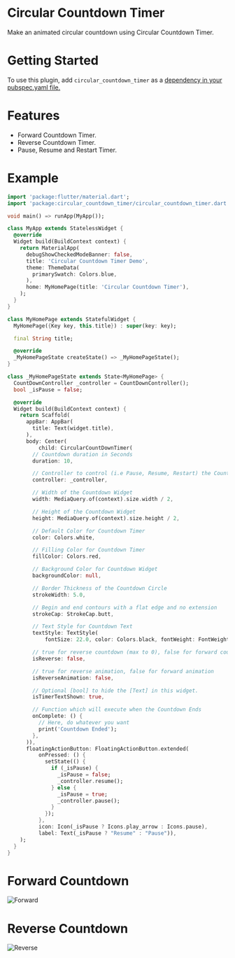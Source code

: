 # Circular Countdown Timer

Make an animated circular countdown using Circular Countdown Timer.

# Getting Started

To use this plugin, add `circular_countdown_timer` as a [dependency in your pubspec.yaml file.](https://flutter.dev/docs/development/packages-and-plugins/using-packages)

# Features
* Forward Countdown Timer.
* Reverse Countdown Timer.
* Pause, Resume and Restart Timer.

# Example

```dart
import 'package:flutter/material.dart';
import 'package:circular_countdown_timer/circular_countdown_timer.dart';

void main() => runApp(MyApp());

class MyApp extends StatelessWidget {
  @override
  Widget build(BuildContext context) {
    return MaterialApp(
      debugShowCheckedModeBanner: false,
      title: 'Circular Countdown Timer Demo',
      theme: ThemeData(
        primarySwatch: Colors.blue,
      ),
      home: MyHomePage(title: 'Circular Countdown Timer'),
    );
  }
}

class MyHomePage extends StatefulWidget {
  MyHomePage({Key key, this.title}) : super(key: key);

  final String title;

  @override
  _MyHomePageState createState() => _MyHomePageState();
}

class _MyHomePageState extends State<MyHomePage> {
  CountDownController _controller = CountDownController();
  bool _isPause = false;

  @override
  Widget build(BuildContext context) {
    return Scaffold(
      appBar: AppBar(
        title: Text(widget.title),
      ),
      body: Center(
          child: CircularCountDownTimer(
        // Countdown duration in Seconds
        duration: 10,

        // Controller to control (i.e Pause, Resume, Restart) the Countdown
        controller: _controller,

        // Width of the Countdown Widget
        width: MediaQuery.of(context).size.width / 2,

        // Height of the Countdown Widget
        height: MediaQuery.of(context).size.height / 2,

        // Default Color for Countdown Timer
        color: Colors.white,

        // Filling Color for Countdown Timer
        fillColor: Colors.red,

        // Background Color for Countdown Widget
        backgroundColor: null,

        // Border Thickness of the Countdown Circle
        strokeWidth: 5.0,

        // Begin and end contours with a flat edge and no extension
        strokeCap: StrokeCap.butt,

        // Text Style for Countdown Text
        textStyle: TextStyle(
            fontSize: 22.0, color: Colors.black, fontWeight: FontWeight.bold),

        // true for reverse countdown (max to 0), false for forward countdown (0 to max)
        isReverse: false,

        // true for reverse animation, false for forward animation
        isReverseAnimation: false,

        // Optional [bool] to hide the [Text] in this widget.
        isTimerTextShown: true,

        // Function which will execute when the Countdown Ends
        onComplete: () {
          // Here, do whatever you want
          print('Countdown Ended');
        },
      )),
      floatingActionButton: FloatingActionButton.extended(
          onPressed: () {
            setState(() {
              if (_isPause) {
                _isPause = false;
                _controller.resume();
              } else {
                _isPause = true;
                _controller.pause();
              }
            });
          },
          icon: Icon(_isPause ? Icons.play_arrow : Icons.pause),
          label: Text(_isPause ? "Resume" : "Pause")),
    );
  }
}
```

# Forward Countdown

![Forward](https://user-images.githubusercontent.com/30389103/84040768-79c32780-a9bc-11ea-87ff-4be9b9df945e.gif)


# Reverse Countdown

![Reverse](https://user-images.githubusercontent.com/30389103/84041105-e2aa9f80-a9bc-11ea-9227-eecce39ae8ea.gif)

